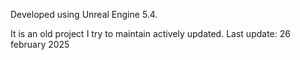 Developed using Unreal Engine 5.4.

It is an old project I try to maintain actively updated. Last update: 26 february 2025
